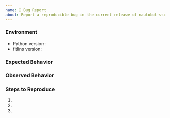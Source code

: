 ```yaml
---
name: 🐛 Bug Report
about: Report a reproducible bug in the current release of nautobot-ssot
---
```


### Environment
* Python version:  <!-- Example: 3.7.7 -->
* fitlins version:  <!-- Example: 0.9 -->

<!-- What did you expect to happen? -->
### Expected Behavior


<!-- What happened instead? -->
### Observed Behavior

<!--
    Describe in detail the exact steps that someone else can take to reproduce
    this bug using the current release.
-->
### Steps to Reproduce
1.
2.
3.
